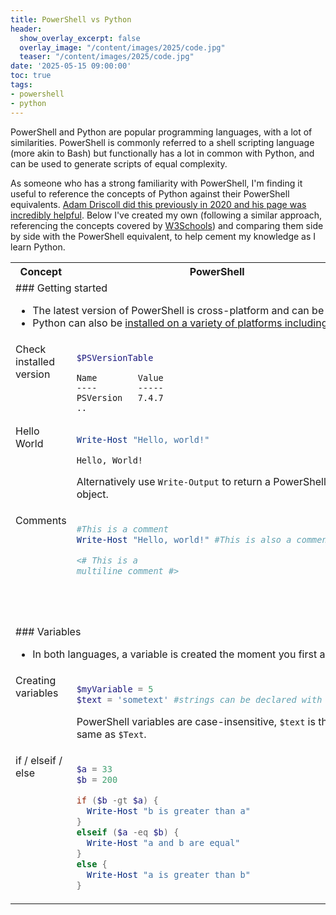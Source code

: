 ```yaml
---
title: PowerShell vs Python
header:
  show_overlay_excerpt: false
  overlay_image: "/content/images/2025/code.jpg"
  teaser: "/content/images/2025/code.jpg"
date: '2025-05-15 09:00:00'
toc: true
tags:
- powershell
- python
---
```


PowerShell and Python are popular programming languages, with a lot of similarities. PowerShell is commonly referred to a shell scripting language (more akin to Bash) but functionally has a lot in common with Python, and can be used to generate scripts of equal complexity.

As someone who has a strong familiarity with PowerShell, I'm finding it useful to reference the concepts of Python against their PowerShell equivalents. [Adam Driscoll did this previously in 2020 and his page was incredibly helpful](https://blog.ironmansoftware.com/powershell-vs-python/). Below I've created my own (following a similar approach, referencing the concepts covered by [W3Schools](https://www.w3schools.com/python/default.asp)) and comparing them side by side with the PowerShell equivalent, to help cement my knowledge as I learn Python.

<style type="text/css">
  td { vertical-align: top; }
</style>

<table>

<tr width="100%">
<th width="20%">Concept</th>
<th width="40%">PowerShell</th>
<th width="40%">Python</th>
</tr>

<tr>
<td colspan="3">
<div markdown="1">
### Getting started

- The latest version of PowerShell is cross-platform and can be [installed on Windows, MacOS and Linux](https://learn.microsoft.com/en-us/powershell/scripting/install/installing-powershell?view=powershell-7.5).
- Python can also be [installed on a variety of platforms including Windows, MacOS and Linux](https://www.python.org/downloads/).
</div>
</td>
</tr>

<tr>
<td>Check installed version</td>
<td>
<div markdown="1">

```powershell
$PSVersionTable
```
```plaintext
Name        Value
----        -----
PSVersion   7.4.7
..
```

</div>
</td>
<td>
<div markdown="1">

```python
python --version
```
```plaintext
Python 3.13.3



```

</div>
</td>
</tr>

<tr>
<td>Hello World</td>
<td>
<div markdown="1">

```powershell
Write-Host "Hello, world!"
```
```plaintext
Hello, World!
```
Alternatively use `Write-Output` to return a PowerShell object.

</div>
</td>
<td>
<div markdown="1">

```python
print("Hello, World!")
```
```plaintext
Hello, World!
```

</div>
</td>
</tr>

<tr>
<td>Comments</td>
<td>
<div markdown="1">

```powershell
#This is a comment
Write-Host "Hello, world!" #This is also a comment

<# This is a
multiline comment #>
```
</div>
</td>
<td>
<div markdown="1">

```python
#This is a comment
print("Hello, World!") #This is also a comment

# This is a
# multiline comment
```
Unofficially, you can also use `'''` for multiline comments, which are ignored unless used as [docstrings](https://www.geeksforgeeks.org/python-docstrings/).

</div>
</td>
</tr>

<tr>
<td colspan="3">
<div markdown="1">
### Variables

- In both languages, a variable is created the moment you first assign a value to it.
</div>
</td>
</tr>

<tr>
<td>Creating variables</td>
<td>
<div markdown="1">

```powershell
$myVariable = 5
$text = 'sometext' #strings can be declared with ' or "
```
PowerShell variables are case-insensitive, `$text` is the same as `$Text`.

</div>
</td>
<td>
<div markdown="1">

```python
myVariable = 5
text = 'sometext' #strings can be declared with ' or "
```
Python variables are case-sensitive `text` is **not** the same as `Text`.

</div>
</td>
</tr>

<tr>
<td>if / elseif / else</td>
<td>
<div markdown="1">

```powershell
$a = 33
$b = 200

if ($b -gt $a) {
  Write-Host "b is greater than a"
}
elseif ($a -eq $b) {
  Write-Host "a and b are equal"
}
else {
  Write-Host "a is greater than b"
}
```

</div>
</td>
<td>
<div markdown="1">

```python
a = 33
b = 200

if b > a:
  print("b is greater than a")

elif a == b:
  print("a and b are equal")

else:
  print("a is greater than b")

```

</div>
</td>
</tr>

</table>
